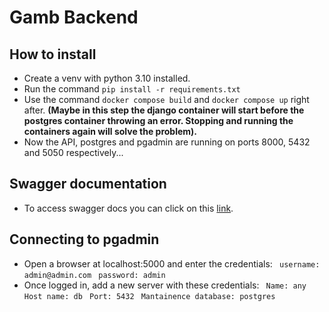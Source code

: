 # Gamb Backend

## How to install

- Create a venv with python 3.10 installed.
- Run the command `pip install -r requirements.txt`
- Use the command `docker compose build` and `docker compose up` right after.
  <strong>(Maybe in this step the django container will start before the postgres container throwing an error. Stopping and running the containers again will solve the problem).</strong>
- Now the API, postgres and pgadmin are running on ports 8000, 5432 and 5050 respectively...

## Swagger documentation

- To access swagger docs you can click on this [link](localhost:8000/swagger/schema/).

## Connecting to pgadmin

- Open a browser at localhost:5000 and enter the credentials:
  ` username: admin@admin.com`
  ` password: admin`
- Once logged in, add a new server with these credentials:
  ` Name: any`
  ` Host name: db`
  ` Port: 5432`
  ` Mantainence database: postgres`
